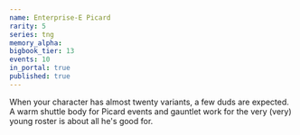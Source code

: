 ```yaml
---
name: Enterprise-E Picard
rarity: 5
series: tng
memory_alpha:
bigbook_tier: 13
events: 10
in_portal: true
published: true
---
```


When your character has almost twenty variants, a few duds are expected. A warm shuttle body for Picard events and gauntlet work for the very (very) young roster is about all he's good for.
